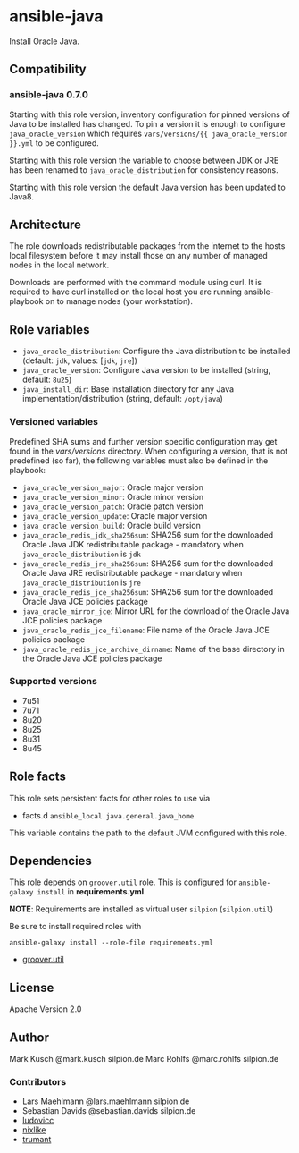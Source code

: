 # ansible-java

Install Oracle Java.

## Compatibility

### ansible-java 0.7.0

Starting with this role version, inventory configuration for pinned
versions of Java to be installed has changed.
To pin a version it is enough to configure ``java_oracle_version``
which requires ``vars/versions/{{ java_oracle_version }}.yml`` to be
configured.

Starting with this role version the variable to choose between JDK or
JRE has been renamed to ``java_oracle_distribution`` for consistency
reasons.

Starting with this role version the default Java version has been
updated to Java8.

## Architecture

The role downloads redistributable packages from the internet
to the hosts local filesystem before it may install those on
any number of managed nodes in the local network.

Downloads are performed with the command module using curl.
It is required to have curl installed on the local host you
are running ansible-playbook on to manage nodes (your workstation).

## Role variables

* ``java_oracle_distribution``: Configure the Java distribution to be installed (default: ``jdk``, values: [``jdk``, ``jre``])
* ``java_oracle_version``: Configure Java version to be installed (string, default: ``8u25``)
* ``java_install_dir``: Base installation directory for any Java implementation/distribution (string, default: ``/opt/java``)

### Versioned variables

Predefined SHA sums and further version specific configuration may get found in
the *vars/versions* directory. When configuring a version, that is not predefined
(so far), the following variables must also be defined in the playbook:

* ``java_oracle_version_major``: Oracle major version
* ``java_oracle_version_minor``: Oracle minor version
* ``java_oracle_version_patch``: Oracle patch version
* ``java_oracle_version_update``: Oracle major version
* ``java_oracle_version_build``: Oracle build version
* ``java_oracle_redis_jdk_sha256sum``: SHA256 sum for the downloaded Oracle Java JDK redistributable package - mandatory when ``java_oracle_distribution`` is ``jdk``
* ``java_oracle_redis_jre_sha256sum``: SHA256 sum for the downloaded Oracle Java JRE redistributable package - mandatory when ``java_oracle_distribution`` is ``jre``
* ``java_oracle_redis_jce_sha256sum``: SHA256 sum for the downloaded Oracle Java JCE policies package
* ``java_oracle_mirror_jce``: Mirror URL for the download of the Oracle Java JCE policies package
* ``java_oracle_redis_jce_filename``:  File name of the Oracle Java JCE policies package
* ``java_oracle_redis_jce_archive_dirname``: Name of the base directory in the Oracle Java JCE policies package

### Supported versions

* 7u51
* 7u71
* 8u20
* 8u25
* 8u31
* 8u45

## Role facts

This role sets persistent facts for other roles to use via

* facts.d ``ansible_local.java.general.java_home``

This variable contains the path to the default JVM configured with this role.

## Dependencies

This role depends on ``groover.util`` role. This is configured
for ``ansible-galaxy install`` in **requirements.yml**.

**NOTE**: Requirements are installed as virtual user ``silpion``
(``silpion.util``)

Be sure to install required roles with

    ansible-galaxy install --role-file requirements.yml

* [groover.util](https://github.com/silpion/ansible-util)

## License

Apache Version 2.0

## Author

Mark Kusch @mark.kusch silpion.de
Marc Rohlfs @marc.rohlfs silpion.de

### Contributors

* Lars Maehlmann @lars.maehlmann silpion.de
* Sebastian Davids @sebastian.davids silpion.de
* [ludovicc](https://github.com/ludovicc)
* [nixlike](https://github.com/nixlike)
* [trumant](https://github.com/trumant)


<!-- vim: set ts=4 sw=4 et nofen: -->
